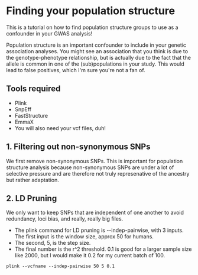 # Finding your population structure 
This is a tutorial on how to find population structure groups to use as a confounder in your GWAS analysis!

Population structure is an important confounder to include in your genetic association analyses. You might see an association that you think is due to the genotype-phenotype relationship, but is actually due to the fact that the allele is common in one of the (sub)populations in your study. This would lead to false positives, which I'm sure you're not a fan of. 

## Tools required
- Plink
- SnpEff
- FastStructure
- EmmaX
- You will also need your vcf files, duh! 


## 1. Filtering out non-synonymous SNPs 
We first remove non-synonymous SNPs. This is important for population structure analysis because non-synonymous SNPs are under a lot of selective pressure and are therefore not truly represenative of the ancestry but rather adaptation.



## 2. LD Pruning 
We only want to keep SNPs that are independent of one another to avoid redundancy, loci bias, and really, really big files.
- The plink command for LD pruning is --indep-pairwise, with 3 inputs. The first input is the window size, approx 50 for humans. 
- The second, 5, is the step size. 
- The final number is the r^2 threshold. 0.1 is good for a larger sample size like 2000, but I would make it 0.2 for my current batch of 100.

`plink --vcfname --indep-pairwise 50 5 0.1 
`
